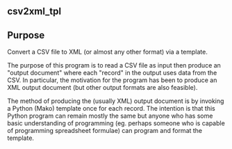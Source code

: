csv2xml_tpl
-----------

## Purpose

Convert a CSV file to XML (or almost any other format) via a template.

The purpose of this program is to read a CSV file as input then
produce an "output document" where each "record" in the output
uses data from the CSV. In particular, the motivation for
the program has been to produce an XML output document (but
other output formats are also feasible).

The method of producing the (usually XML) output document is by invoking
a Python (Mako) template once for each record. The intention is
that this Python program can remain mostly the same but anyone who has
some basic understanding of programming (eg. perhaps someone who
is capable of programming spreadsheet formulae) can program and
format the template.

